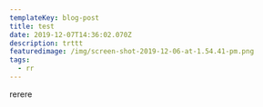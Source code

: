 ```yaml
---
templateKey: blog-post
title: test
date: 2019-12-07T14:36:02.070Z
description: trttt
featuredimage: /img/screen-shot-2019-12-06-at-1.54.41-pm.png
tags:
  - rr
---
```

rerere
